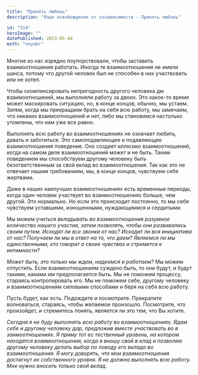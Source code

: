 ```yaml
---
title: "Принять любовь"
description: "Язык освобождения от созависимости - Принять любовь"

id: "314"
heroImage: ""
datePublished: 2023-05-04
moth: "noyabr"
---
```


Многие из нас изрядно поупорствовали, чтобы заставить взаимоотношения
работать. Иногда те взаимоотношения не имели шанса, потому что другой человек
был не способен в них участвовать или не хотел.

Чтобы скомпенсировать непригодность другого человека дм взаимоотношений, мы
выполняли работу за двоих. Это какое-то время может маскировать ситуацию, но,
в конце концов, обычно, мы устаем. Затем, когда мы прекращаем брать на себя
всю работу, мы замечаем, что никаких взаимоотношений и нет, либо мы становимся
настолько утомлены, что нам уже все равно.

Выполнять всю работу во взаимоотношениях не означает любить, давать и
заботиться. Это самоподавляющее и подавляющее взаимоотношения поведение. Оно
создает иллюзию взаимоотношений, когда на самом деле взаимоотношений может и
не быть. Таким поведением мы способствуем другому человеку быть
безответственным за свой вклад во взаимоотношения. Так как это не отвечает
нашим требованиям, мы, в конце концов, чувствуем себя жертвами.

Даже в наших наилучших взаимоотношениях есть временные периоды, когда один
человек участвует во взаимоотношениях больше, чем другой. Это нормально. Но
если это происходит постоянно, то мы себя чувствуем уставшими, изношенными,
нуждающимися и сердитыми.

Мы можем учиться _вкладывать во взаимоотношения разумное количество нашего
участия, затем позволять, чтобы они_ _развивались своим путем. Исходят ли все
звонки от нас? Исходит ли вся инициатива от нас? Получаем ли мы в ответ на_
_то, что даем? Являемся ли мы единственными, кто говорит о своих чувствах и
стремится к интимности?_

_Может быть, это только мы ждем, надеемся и работаем?_ Мы можем отпустить.
Если взаимоотношениям суждено быть, то они будут, и будут такими, какими им
предполагается быть. Мы не поможем процессу, стараясь контролировать его. Мы
не поможем себе, другому человеку и взаимоотношениям силовыми способами и беря
на себя всю работу.

Пусть будет, как есть. Подождите и посмотрите. Прекратите волноваться,
стараясь, чтобы желаемое произошло. Посмотрите, что произойдет, и стремитесь
понять, является ли это тем, что Вы хотите.

_Сегодня_ _я_ _не_ _буду_ _выполнять_ _всю_ _работу_ _во_ _взаимоотношениях._
_Ядам_ _себе_ _и_ _другому_ _человеку_ _дар,_ _предложив_ _вместе_
_участвовать_ _во_ _в_ _заимоотношениях._ _Я_ _приму_ _тот_ _ес_ _тественный_
_уровень,_ _на_ _котором_ _находятся_ _взаимоотношения,_ _когда_ _я_ _вношу_
_свой_ _в_ _клад_ _и_ _позволяю_ _другому_ _человеку_ _делать_ _выбор_ _по_
_поводу_ _его_ _вклада_ _во_ _взаимоотношения._ _Я_ _могу_ _доверять,_ _что_
_мои_ _взаимоотношения_ _достигнут_ _их_ _собственного_ _уровня._ _Я_ _не_
_должна_ _выполнять_ _всю_ _работу._ _Мне_ _нужно_ _вносить_ _только_ _свой_
_вклад._
